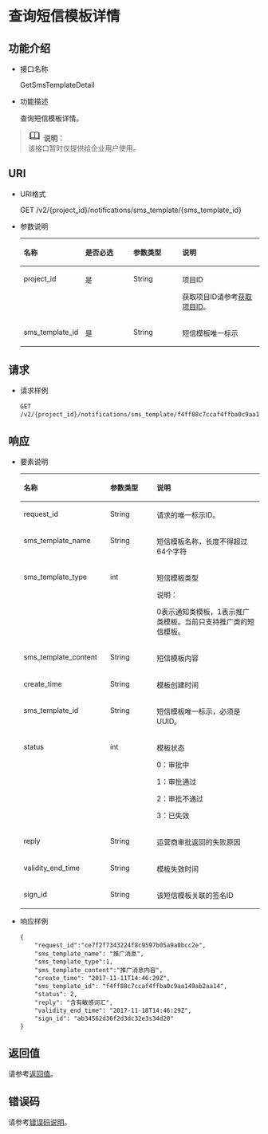 # 查询短信模板详情<a name="ZH-CN_TOPIC_0093941447"></a>

## 功能介绍<a name="section74799195016"></a>

-   接口名称

    GetSmsTemplateDetail

-   功能描述

    查询短信模板详情。


>![](public_sys-resources/icon-note.gif) **说明：**   
>该接口暂时仅提供给企业用户使用。  

## URI<a name="section134710918508"></a>

-   URI格式

    GET /v2/\{project\_id\}/notifications/sms\_template/\{sms\_template\_id\}

-   参数说明

    <a name="table15474945017"></a>
    <table><thead align="left"><tr id="row141881096507"><th class="cellrowborder" valign="top" width="22.37%" id="mcps1.1.5.1.1"><p id="p61883913500"><a name="p61883913500"></a><a name="p61883913500"></a>名称</p>
    </th>
    <th class="cellrowborder" valign="top" width="21.05%" id="mcps1.1.5.1.2"><p id="p81889925012"><a name="p81889925012"></a><a name="p81889925012"></a>是否必选</p>
    </th>
    <th class="cellrowborder" valign="top" width="21.05%" id="mcps1.1.5.1.3"><p id="p6188199195013"><a name="p6188199195013"></a><a name="p6188199195013"></a>参数类型</p>
    </th>
    <th class="cellrowborder" valign="top" width="35.53%" id="mcps1.1.5.1.4"><p id="p1318813985013"><a name="p1318813985013"></a><a name="p1318813985013"></a>说明</p>
    </th>
    </tr>
    </thead>
    <tbody><tr id="row1018859105015"><td class="cellrowborder" valign="top" width="22.37%" headers="mcps1.1.5.1.1 "><p id="p518816918505"><a name="p518816918505"></a><a name="p518816918505"></a>project_id</p>
    </td>
    <td class="cellrowborder" valign="top" width="21.05%" headers="mcps1.1.5.1.2 "><p id="p918819175013"><a name="p918819175013"></a><a name="p918819175013"></a>是</p>
    </td>
    <td class="cellrowborder" valign="top" width="21.05%" headers="mcps1.1.5.1.3 "><p id="p171889925017"><a name="p171889925017"></a><a name="p171889925017"></a>String</p>
    </td>
    <td class="cellrowborder" valign="top" width="35.53%" headers="mcps1.1.5.1.4 "><p id="p171881599501"><a name="p171881599501"></a><a name="p171881599501"></a>项目ID</p>
    <p id="p118812918506"><a name="p118812918506"></a><a name="p118812918506"></a>获取项目ID请参考<a href="获取项目ID.md">获取项目ID</a>。</p>
    </td>
    </tr>
    <tr id="row141884918503"><td class="cellrowborder" valign="top" width="22.37%" headers="mcps1.1.5.1.1 "><p id="p4188139115014"><a name="p4188139115014"></a><a name="p4188139115014"></a>sms_template_id</p>
    </td>
    <td class="cellrowborder" valign="top" width="21.05%" headers="mcps1.1.5.1.2 "><p id="p141881593501"><a name="p141881593501"></a><a name="p141881593501"></a>是</p>
    </td>
    <td class="cellrowborder" valign="top" width="21.05%" headers="mcps1.1.5.1.3 "><p id="p161883912505"><a name="p161883912505"></a><a name="p161883912505"></a>String</p>
    </td>
    <td class="cellrowborder" valign="top" width="35.53%" headers="mcps1.1.5.1.4 "><p id="p118817912507"><a name="p118817912507"></a><a name="p118817912507"></a>短信模板唯一标示</p>
    </td>
    </tr>
    </tbody>
    </table>


## 请求<a name="section36316912504"></a>

-   请求样例

    ```
    GET /v2/{project_id}/notifications/sms_template/f4ff88c7ccaf4ffba0c9aa149ab2aa14
    ```


## 响应<a name="section97817975019"></a>

-   要素说明

    <a name="table19781797500"></a>
    <table><thead align="left"><tr id="row15188392501"><th class="cellrowborder" valign="top" width="36.11%" id="mcps1.1.4.1.1"><p id="p1718817945014"><a name="p1718817945014"></a><a name="p1718817945014"></a>名称</p>
    </th>
    <th class="cellrowborder" valign="top" width="19.45%" id="mcps1.1.4.1.2"><p id="p1418839165012"><a name="p1418839165012"></a><a name="p1418839165012"></a>参数类型</p>
    </th>
    <th class="cellrowborder" valign="top" width="44.440000000000005%" id="mcps1.1.4.1.3"><p id="p61882995010"><a name="p61882995010"></a><a name="p61882995010"></a>说明</p>
    </th>
    </tr>
    </thead>
    <tbody><tr id="row121881985012"><td class="cellrowborder" valign="top" width="36.11%" headers="mcps1.1.4.1.1 "><p id="p418812965018"><a name="p418812965018"></a><a name="p418812965018"></a>request_id</p>
    </td>
    <td class="cellrowborder" valign="top" width="19.45%" headers="mcps1.1.4.1.2 "><p id="p1418819919507"><a name="p1418819919507"></a><a name="p1418819919507"></a>String</p>
    </td>
    <td class="cellrowborder" valign="top" width="44.440000000000005%" headers="mcps1.1.4.1.3 "><p id="p171881896505"><a name="p171881896505"></a><a name="p171881896505"></a>请求的唯一标示ID。</p>
    </td>
    </tr>
    <tr id="row9188597502"><td class="cellrowborder" valign="top" width="36.11%" headers="mcps1.1.4.1.1 "><p id="p13188795505"><a name="p13188795505"></a><a name="p13188795505"></a>sms_template_name</p>
    </td>
    <td class="cellrowborder" valign="top" width="19.45%" headers="mcps1.1.4.1.2 "><p id="p15188179165012"><a name="p15188179165012"></a><a name="p15188179165012"></a>String</p>
    </td>
    <td class="cellrowborder" valign="top" width="44.440000000000005%" headers="mcps1.1.4.1.3 "><p id="p181885910504"><a name="p181885910504"></a><a name="p181885910504"></a>短信模板名称，长度不得超过64个字符</p>
    </td>
    </tr>
    <tr id="row02891211202018"><td class="cellrowborder" valign="top" width="36.11%" headers="mcps1.1.4.1.1 "><p id="p11886935017"><a name="p11886935017"></a><a name="p11886935017"></a>sms_template_type</p>
    </td>
    <td class="cellrowborder" valign="top" width="19.45%" headers="mcps1.1.4.1.2 "><p id="p1018815935010"><a name="p1018815935010"></a><a name="p1018815935010"></a>int</p>
    </td>
    <td class="cellrowborder" valign="top" width="44.440000000000005%" headers="mcps1.1.4.1.3 "><p id="p1218815919504"><a name="p1218815919504"></a><a name="p1218815919504"></a>短信模板类型</p>
    <div class="note" id="note12330184718248"><a name="note12330184718248"></a><a name="note12330184718248"></a><span class="notetitle"> 说明： </span><div class="notebody"><p id="p5224133714536"><a name="p5224133714536"></a><a name="p5224133714536"></a>0表示通知类模板，1表示推广类模板。当前只支持推广类的短信模板。</p>
    </div></div>
    </td>
    </tr>
    <tr id="row11164703213"><td class="cellrowborder" valign="top" width="36.11%" headers="mcps1.1.4.1.1 "><p id="p11203594507"><a name="p11203594507"></a><a name="p11203594507"></a>sms_template_content</p>
    </td>
    <td class="cellrowborder" valign="top" width="19.45%" headers="mcps1.1.4.1.2 "><p id="p5203129165017"><a name="p5203129165017"></a><a name="p5203129165017"></a>String</p>
    </td>
    <td class="cellrowborder" valign="top" width="44.440000000000005%" headers="mcps1.1.4.1.3 "><p id="p1420315912503"><a name="p1420315912503"></a><a name="p1420315912503"></a>短信模板内容</p>
    </td>
    </tr>
    <tr id="row1764833592110"><td class="cellrowborder" valign="top" width="36.11%" headers="mcps1.1.4.1.1 "><p id="p161881091501"><a name="p161881091501"></a><a name="p161881091501"></a>create_time</p>
    </td>
    <td class="cellrowborder" valign="top" width="19.45%" headers="mcps1.1.4.1.2 "><p id="p1418816955014"><a name="p1418816955014"></a><a name="p1418816955014"></a>String</p>
    </td>
    <td class="cellrowborder" valign="top" width="44.440000000000005%" headers="mcps1.1.4.1.3 "><p id="p41889917506"><a name="p41889917506"></a><a name="p41889917506"></a>模板创建时间</p>
    </td>
    </tr>
    <tr id="row71881997504"><td class="cellrowborder" valign="top" width="36.11%" headers="mcps1.1.4.1.1 "><p id="p51881193507"><a name="p51881193507"></a><a name="p51881193507"></a>sms_template_id</p>
    </td>
    <td class="cellrowborder" valign="top" width="19.45%" headers="mcps1.1.4.1.2 "><p id="p1918813905017"><a name="p1918813905017"></a><a name="p1918813905017"></a>String</p>
    </td>
    <td class="cellrowborder" valign="top" width="44.440000000000005%" headers="mcps1.1.4.1.3 "><p id="p818889165017"><a name="p818889165017"></a><a name="p818889165017"></a>短信模板唯一标示，必须是UUID。</p>
    </td>
    </tr>
    <tr id="row191886918507"><td class="cellrowborder" valign="top" width="36.11%" headers="mcps1.1.4.1.1 "><p id="p152031091503"><a name="p152031091503"></a><a name="p152031091503"></a>status</p>
    </td>
    <td class="cellrowborder" valign="top" width="19.45%" headers="mcps1.1.4.1.2 "><p id="p7203209105019"><a name="p7203209105019"></a><a name="p7203209105019"></a>int</p>
    </td>
    <td class="cellrowborder" valign="top" width="44.440000000000005%" headers="mcps1.1.4.1.3 "><p id="p172032917507"><a name="p172032917507"></a><a name="p172032917507"></a>模板状态</p>
    <p id="p17203149125012"><a name="p17203149125012"></a><a name="p17203149125012"></a>0：审批中</p>
    <p id="p1520311914508"><a name="p1520311914508"></a><a name="p1520311914508"></a>1：审批通过</p>
    <p id="p192031398504"><a name="p192031398504"></a><a name="p192031398504"></a>2：审批不通过</p>
    <p id="p1917719717541"><a name="p1917719717541"></a><a name="p1917719717541"></a>3：已失效</p>
    </td>
    </tr>
    <tr id="row16188119115019"><td class="cellrowborder" valign="top" width="36.11%" headers="mcps1.1.4.1.1 "><p id="p15188392508"><a name="p15188392508"></a><a name="p15188392508"></a>reply</p>
    </td>
    <td class="cellrowborder" valign="top" width="19.45%" headers="mcps1.1.4.1.2 "><p id="p51886985014"><a name="p51886985014"></a><a name="p51886985014"></a>String</p>
    </td>
    <td class="cellrowborder" valign="top" width="44.440000000000005%" headers="mcps1.1.4.1.3 "><p id="p4188139185014"><a name="p4188139185014"></a><a name="p4188139185014"></a>运营商审批返回的失败原因</p>
    </td>
    </tr>
    <tr id="row202032945011"><td class="cellrowborder" valign="top" width="36.11%" headers="mcps1.1.4.1.1 "><p id="p120379155018"><a name="p120379155018"></a><a name="p120379155018"></a>validity_end_time</p>
    </td>
    <td class="cellrowborder" valign="top" width="19.45%" headers="mcps1.1.4.1.2 "><p id="p4203491502"><a name="p4203491502"></a><a name="p4203491502"></a>String</p>
    </td>
    <td class="cellrowborder" valign="top" width="44.440000000000005%" headers="mcps1.1.4.1.3 "><p id="p320389105010"><a name="p320389105010"></a><a name="p320389105010"></a>模板失效时间</p>
    </td>
    </tr>
    <tr id="row14862073910"><td class="cellrowborder" valign="top" width="36.11%" headers="mcps1.1.4.1.1 "><p id="p10689310123919"><a name="p10689310123919"></a><a name="p10689310123919"></a>sign_id</p>
    </td>
    <td class="cellrowborder" valign="top" width="19.45%" headers="mcps1.1.4.1.2 "><p id="p1668912103391"><a name="p1668912103391"></a><a name="p1668912103391"></a>String</p>
    </td>
    <td class="cellrowborder" valign="top" width="44.440000000000005%" headers="mcps1.1.4.1.3 "><p id="p668971093912"><a name="p668971093912"></a><a name="p668971093912"></a>该短信模板关联的签名ID</p>
    </td>
    </tr>
    </tbody>
    </table>


-   响应样例

    ```
    {
        "request_id":"ce7f2f7343224f8c9597b05a9a0bcc2e",
        "sms_template_name": "推广消息",
        "sms_template_type":1,
        "sms_template_content":"推广消息内容",
        "create_time": "2017-11-11T14:46:29Z",
        "sms_template_id": "f4ff88c7ccaf4ffba0c9aa149ab2aa14",
        "status": 2,
        "reply": "含有敏感词汇",
        "validity_end_time": "2017-11-18T14:46:29Z",
        "sign_id": "ab34562d36f2d3dc32e3s34d20"
    }
    ```


## 返回值<a name="section61105917502"></a>

请参考[返回值](返回值.md)。

## 错误码<a name="section73211020122511"></a>

请参考[错误码说明](错误码说明.md)。

